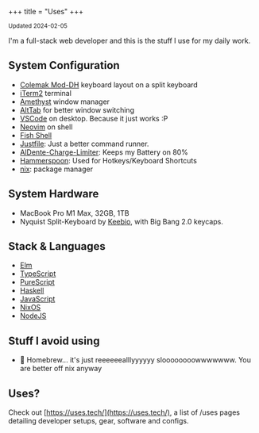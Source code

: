 +++
title = "Uses"
+++

<small>Updated 2024-02-05</small>

I'm a full-stack web developer and this is the stuff I use for my  daily work.

## System Configuration

- [Colemak Mod-DH](https://colemakmods.github.io/mod-dh/) keyboard layout on a split keyboard
- [iTerm2](https://iterm2.com) terminal
- [Amethyst](https://github.com/ianyh/Amethyst) window manager
- [AltTab](https://github.com/lwouis/alt-tab-macos) for better window switching
- [VSCode](https://code.visualstudio.com/) on desktop. Because it just works :P
- [Neovim](https://neovim.io/) on shell
- [Fish Shell](https://fishshell.com/)
- [Justfile](https://github.com/casey/just): Just a better command runner.
- [AlDente-Charge-Limiter](https://github.com/AppHouseKitchen/AlDente-Charge-Limiter): Keeps my Battery on 80%
- [Hammerspoon](https://github.com/Hammerspoon/hammerspoon): Used for Hotkeys/Keyboard Shortcuts
- [nix](https://nixos.org): package manager

## System Hardware

- MacBook Pro M1 Max, 32GB, 1TB
- Nyquist Split-Keyboard by [Keebio](https://keeb.io/collections/nyquist-keyboard-collection), with Big Bang 2.0 keycaps.

## Stack & Languages

- [Elm](https://elm-lang.org/)
- [TypeScript](https://www.typescriptlang.org/)
- [PureScript](https://www.purescript.org/)
- [Haskell](https://www.haskell.org/)
- [JavaScript](https://developer.mozilla.org/en-US/docs/Web/JavaScript)
- [NixOS](https://nixos.org/)
- [NodeJS](https://nodejs.org/en/)


## Stuff I avoid using

- 🚫 Homebrew... it's just reeeeeealllyyyyyy sloooooooowwwwwww. You are better off nix anyway

## Uses?

Check out [https://uses.tech/](https://uses.tech/), a list of /uses pages detailing developer setups, gear, software and configs.
